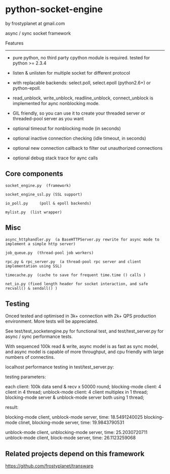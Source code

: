 python-socket-engine
====================

by frostyplanet at gmail.com

async / sync socket framework

Features
__________

* pure python, no third party cpython module is required. tested for python >= 2.3.4  

* listen & unlisten for multiple socket for different protocol 

* with replacable backends:  select.poll, select.epoll (python2.6+) or python-epoll.

* read_unblock, write_unblock, readline_unblock, connect_unblock is implemented for aync nonblocking mode.

* GIL friendly, so you can use it to create your threaded server or threaded-pool server as you want

* optional timeout for nonblocking mode (in seconds)

* optional inactive connection checking (idle timeout, in seconds)

* optional new connection callback to filter out unauthorized connections

* optional debug stack trace for aync calls

Core components
----------------

    socket_engine.py  (framework)

	socket_engine_ssl.py (SSL support)

    io_poll.py     (poll & epoll backends)

    mylist.py  (list wrapper)

Misc
----------------

    async_httphandler.py  (a BaseHTTPServer.py rewrite for async mode to implement a simple http server)
    
    job_queue.py  (thread-pool job workers)

    rpc.py & rpc_server.py  (a thread-pool rpc server and client implementation using SSL)

    timecache.py  (cache to save for frequent time.time () calls )

    net_io.py (fixed length header for socket interaction, and safe recvall() & sendall() )


Testing
----------------

Onced tested and optimised in 3k+ connection with 2k+ QPS production environment. More tests will be appreciated.

See test/test_socketengine.py for functional test, and test/test_server.py for async / sync performance tests.

With sequenced 100k read & write, async model is as fast as sync model, and async model is capable of more throughput, and cpu friendly with large numbers of connectins.

localhost performance testing in test/test_server.py:
  	
testing parameters:

each client: 100k data send & recv x 50000 round;
blocking-mode client: 4 client in 4 thread;
unblock-mode client:  4 client multiplex in 1 thread;
blocking-mode server & unblock-mode server both using 1 thread;

result:

blocking-mode client, unblock-mode server,  time: 18.5491240025
blocking-mode clinet, blocking-mode server, time: 19.9843790531

unblock-mode client, unblocking-mode server, time: 25.2030720711
unblock-mode client, block-mode server, time:  26.1123259068

Related projects depend on this framework
----------------

https://github.com/frostyplanet/transwarp

